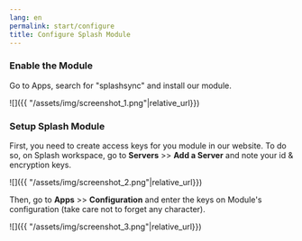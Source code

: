 ```yaml
---
lang: en
permalink: start/configure
title: Configure Splash Module
---
```



### Enable the Module 
Go to Apps, search for "splashsync" and install our module. 

![]({{ "/assets/img/screenshot_1.png"|relative_url}})

### Setup Splash Module

First, you need to create access keys for you module in our website. 
To do so, on Splash workspace, go to **Servers** >> **Add a Server** and note your id & encryption keys. 

![]({{ "/assets/img/screenshot_2.png"|relative_url}})

Then, go to **Apps** >> **Configuration** and enter the keys on Module's configuration (take care not to forget any character). 

![]({{ "/assets/img/screenshot_3.png"|relative_url}})
